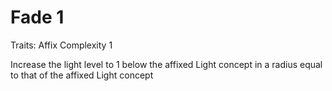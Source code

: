 # Fade 1
Traits: Affix
Complexity 1

Increase the light level to 1 below the affixed Light concept in a radius equal to that of the affixed Light concept